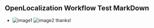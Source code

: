 ## OpenLocalization Workflow Test MarkDown
* ![image1](.\2e53e2fb-d1f6-42b1-939e-988b896264ef.PNG)   ![image2](.\a938edc9-766f-4347-8b90-1002f0dc0c12.png) 
thanks!